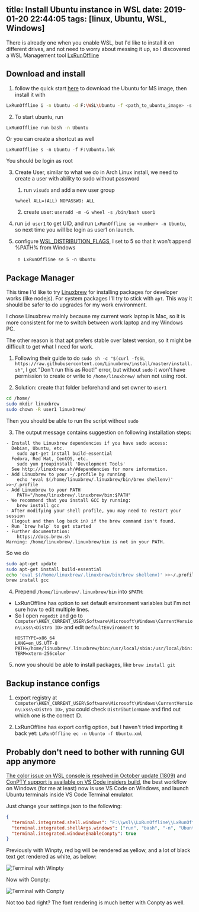 title: Install Ubuntu instance in WSL
date: 2019-01-20 22:44:05
tags: [linux, Ubuntu, WSL, Windows]
---

There is already one when you enable WSL, but I'd like to install it on
different drives, and not need to worry about messing it up, so I discovered
a WSL Management tool [LxRunOffline](https://github.com/DDoSolitary/LxRunOffline)

<!--more-->


## Download and install
1. follow the quick start [here](https://github.com/DDoSolitary/LxRunOffline/wiki)
to download the Ubuntu for MS image, then install it with 

  ```bash
LxRunOffline i -n Ubuntu -d F:\WSL\Ubuntu -f <path_to_ubuntu_image> -s
  ```

2. To start ubuntu, run
  ```bash
  LxRunOffline run bash -n Ubuntu
  ```

  Or you can create a shortcut as well
  ```
  LxRunOffline s -n Ubuntu -f F:\Ubuntu.lnk
  ```

  You should be login as root

3. Create User, similar to what we do in Arch Linux install, we need to create
a user with ability to sudo without password
    1. run `visudo` and add a new user group
    ```
    %wheel ALL=(ALL) NOPASSWD: ALL
    ```
    2. create user: `useradd -m -G wheel -s /bin/bash user1`

4. run `id user1` to get UID, and run `LxRunOffline su <number> -n Ubuntu`,
   so next time you will be login as user1 on launch.

5. configure [WSL_DISTRIBUTION_FLAGS](https://docs.microsoft.com/en-us/windows/desktop/api/wslapi/ne-wslapi-wsl_distribution_flags),
I set to 5 so that it won't append %PATH% from Windows
    - `LxRunOffline se 5 -n Ubuntu`


## Package Manager

This time I'd like to try [Linuxbrew](http://linuxbrew.sh/)
for installing packages for developer works (like nodejs).
For system packages I'll try to stick with `apt`. This way it should be
safer to do upgrades for my work environment.

I chose Linuxbrew mainly because my current work laptop is Mac, so it is more
consistent for me to switch between work laptop and my Windows PC.

The other reason is that apt prefers stable over latest version, so it might be
difficult to get what I need for work.

1. Following their guide to do
`sudo sh -c "$(curl -fsSL https://raw.githubusercontent.com/Linuxbrew/install/master/install.sh"`,
I get "Don't run this as Root!" error, but without `sudo` it won't
have permission to create or write to `/home/linuxbrew/` when not using root.

2. Solution: create that folder beforehand and set owner to `user1`
```bash
cd /home/
sudo mkdir linuxbrew
sudo chown -R user1 linuxbrew/
```
  Then you should be able to run the script without `sudo`

3. The output message contains suggestion on following installation steps:
  ```text
  - Install the Linuxbrew dependencies if you have sudo access:
    Debian, Ubuntu, etc.
      sudo apt-get install build-essential
    Fedora, Red Hat, CentOS, etc.
      sudo yum groupinstall 'Development Tools'
    See http://linuxbrew.sh/#dependencies for more information.
  - Add Linuxbrew to your ~/.profile by running
      echo 'eval $(/home/linuxbrew/.linuxbrew/bin/brew shellenv)' >>~/.profile
  - Add Linuxbrew to your PATH
      PATH="/home/linuxbrew/.linuxbrew/bin:$PATH"
  - We recommend that you install GCC by running:
      brew install gcc
  - After modifying your shell profile, you may need to restart your session
    (logout and then log back in) if the brew command isn't found.
  - Run `brew help` to get started
  - Further documentation:
      https://docs.brew.sh
  Warning: /home/linuxbrew/.linuxbrew/bin is not in your PATH.
  ```

  So we do
  ```bash
  sudo apt-get update
  sudo apt-get install build-essential
  echo 'eval $(/home/linuxbrew/.linuxbrew/bin/brew shellenv)' >>~/.profile
  brew install gcc
  ```

4. Prepend `/home/linuxbrew/.linuxbrew/bin` into `$PATH`:
  - LxRunOffline has option to set default environment variables but I'm not
    sure how to edit multiple lines.
  - So I open `regedit` and go to
    `Computer\HKEY_CURRENT_USER\Software\Microsoft\Windows\CurrentVersion\Lxss\<Distro ID>`
    and edit `DefaultEnvironment` to
    ```
    HOSTTYPE=x86_64
    LANG=en_US.UTF-8
    PATH=/home/linuxbrew/.linuxbrew/bin:/usr/local/sbin:/usr/local/bin:/usr/sbin:/usr/bin:/sbin:/bin:/usr/games:/usr/local/games
    TERM=xterm-256color
    ```

5. now you should be able to install packages, like `brew install git`

## Backup instance configs
1. export registry at
`Computer\HKEY_CURRENT_USER\Software\Microsoft\Windows\CurrentVersion\Lxss\<Distro ID>`,
you could check `DistributionName` and find out which one is the correct ID.

2. LxRunOffline has export config option, but I haven't tried importing it back
yet: `LxRunOffline ec -n Ubunto -f Ubuntu.xml`

## Probably don't need to bother with running GUI app anymore

[The color issue on WSL console is resolved in October update (1809)](https://github.com/Microsoft/console/issues/136#issuecomment-433151087) and [ConPTY support is available on VS Code insiders build](https://github.com/Microsoft/vscode/issues/45693#issuecomment-449495252),
the best workflow on Windows (for me at least) now is use VS Code on Windows,
and launch Ubuntu terminals inside VS Code Terminal emulator.

Just change your settings.json to the following:
```json
{
  "terminal.integrated.shell.windows": "F:\\wsl\\LxRunOffline\\LxRunOffline.exe",
  "terminal.integrated.shellArgs.windows": ["run", "bash", "-n", "Ubuntu"],
  "terminal.integrated.windowsEnableConpty": true
}
```

Previously with Winpty, red bg will be rendered as yellow, and a lot of
black text get rendered as white, as below:

![Terminal with Winpty](../../../../images/vscode_wsl_terminal_winpty.png)


Now with Conpty:

![Terminal with Conpty](../../../../images/vscode_wsl_terminal_conpty.png)

Not too bad right? The font rendering is much better with Conpty as well.